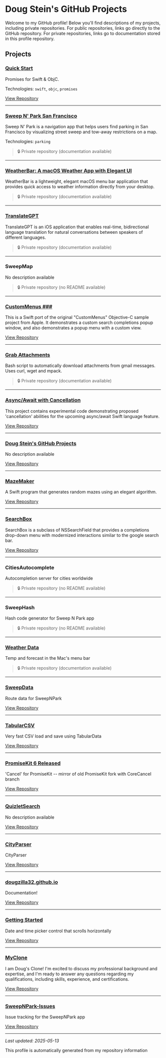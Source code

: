 # Doug Stein's GitHub Projects

Welcome to my GitHub profile! Below you'll find descriptions of my projects, including private repositories. For public repositories, links go directly to the GitHub repository. For private repositories, links go to documentation stored in this profile repository.

## Projects

### [Quick Start](https://github.com/mxcl/PromiseKit)

Promises for Swift & ObjC.

Technologies: `swift`, `objc`, `promises`

[View Repository](https://github.com/mxcl/PromiseKit)

---

### [Sweep N' Park San Francisco](./project-readmes/SweepNPark.md)

Sweep N' Park is a navigation app that helps users find parking in San Francisco by visualizing street sweep and tow-away restrictions on a map.

Technologies: `parking`

> 🔒 Private repository (documentation available)

---

### [WeatherBar: A macOS Weather App with Elegant UI](./project-readmes/WeatherBar.md)

WeatherBar is a lightweight, elegant macOS menu bar application that provides quick access to weather information directly from your desktop.

> 🔒 Private repository (documentation available)

---

### [TranslateGPT](./project-readmes/TranslateGPT.md)

TranslateGPT is an iOS application that enables real-time, bidirectional language translation for natural conversations between speakers of different languages.

> 🔒 Private repository (documentation available)

---

### SweepMap

No description available

> 🔒 Private repository (no README available)

---

### [CustomMenus ###](https://github.com/dougzilla32/CustomMenus)

This is a Swift port of the original "CustomMenus" Objective-C sample project from Apple.  It demonstrates a custom search completions popup window, and also demonstrates a popup menu with a custom view. 

[View Repository](https://github.com/dougzilla32/CustomMenus)

---

### [Grab Attachments](./project-readmes/GrabAttachments.md)

Bash script to automatically download attachments from gmail messages.  Uses curl, wget and mpack.

> 🔒 Private repository (documentation available)

---

### [Async/Await with Cancellation](https://github.com/dougzilla32/AsyncCancellation)

This project contains experimental code demonstrating proposed 'cancellation' abilities for the upcoming async/await Swift language feature.

[View Repository](https://github.com/dougzilla32/AsyncCancellation)

---

### [Doug Stein's GitHub Projects](https://github.com/dougzilla32/dougzilla32)

No description available

[View Repository](https://github.com/dougzilla32/dougzilla32)

---

### [MazeMaker](https://github.com/dougzilla32/MazeMaker)

A Swift program that generates random mazes using an elegant algorithm.

[View Repository](https://github.com/dougzilla32/MazeMaker)

---

### [SearchBox](https://github.com/dougzilla32/SearchBox)

SearchBox is a subclass of NSSearchField that provides a completions drop-down menu with modernized interactions similar to the google search bar. 

[View Repository](https://github.com/dougzilla32/SearchBox)

---

### CitiesAutocomplete

Autocompletion server for cities worldwide

> 🔒 Private repository (no README available)

---

### SweepHash

Hash code generator for Sweep N Park app

> 🔒 Private repository (no README available)

---

### [Weather Data](./project-readmes/NOAA-Weather-Bar.md)

Temp and forecast in the Mac's menu bar

> 🔒 Private repository (documentation available)

---

### [SweepData](https://github.com/dougzilla32/SweepData)

Route data for SweepNPark

[View Repository](https://github.com/dougzilla32/SweepData)

---

### [TabularCSV](https://github.com/dougzilla32/TabularCSV)

Very fast CSV load and save using TabularData

[View Repository](https://github.com/dougzilla32/TabularCSV)

---

### [PromiseKit 6 Released](https://github.com/dougzilla32/PromiseKitCoreCancel)

'Cancel' for PromiseKit -- mirror of old PromiseKit fork with CoreCancel branch

[View Repository](https://github.com/dougzilla32/PromiseKitCoreCancel)

---

### [QuizletSearch](https://github.com/dougzilla32/QuizletSearch)

No description available

[View Repository](https://github.com/dougzilla32/QuizletSearch)

---

### [CityParser](https://github.com/dougzilla32/CityParser)

CityParser

[View Repository](https://github.com/dougzilla32/CityParser)

---

### [dougzilla32.github.io](https://github.com/dougzilla32/dougzilla32.github.io)

Documentation!

[View Repository](https://github.com/dougzilla32/dougzilla32.github.io)

---

### [Getting Started](https://github.com/dougzilla32/ScrollingDateAndTimePicker)

Date and time picker control that scrolls horizontally

[View Repository](https://github.com/dougzilla32/ScrollingDateAndTimePicker)

---

### [MyClone](https://github.com/dougzilla32/MyClone)

I am Doug's Clone! I'm excited to discuss my professional background and expertise, and I'm ready to answer any questions regarding my qualifications, including skills, experience, and certifications.

[View Repository](https://github.com/dougzilla32/MyClone)

---

### [SweepNPark-Issues](https://github.com/dougzilla32/SweepNPark-Issues)

Issue tracking for the SweepNPark app

[View Repository](https://github.com/dougzilla32/SweepNPark-Issues)

---



*Last updated: 2025-05-13*


This profile is automatically generated from my repository information